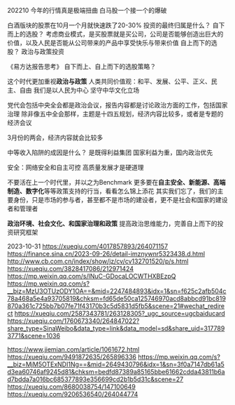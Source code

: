 
202210
今年的行情真是极端扭曲
白马股一个接一个的爆破

白酒版块的股票在10月一个月就快速跌了20-30%
投资的最终归属是什么？
自下而上的选股？ 考虑商业模式，是买股票就是买公司，公司是否能够创造出巨大的价值，以及人民是否能从公司带来的产品中享受快乐与带来价值
自上而下的选股？ 政治与政策投资



《易方达报告思考》
自下而上、自上而下的选股策略？

这个时代更加重视<strong>政治与政策</strong>
人类共同价值观：和平、发展、公平、正义、民主、自由
我们是以人民为中心
坚守中华文化立场

党代会包括中央全会都是政治会议，报告内容都是讨论政治方面的工作，包括国家治理
除非像五中全会那样，主题是十四五规划，经济内容比较多，或者是专题的经济会议

3月份的两会，经济内容就会比较多

中等收入陷阱的成因是什么？ 是既得利益集团
国家利益为重，国内政治优先


安全：网络安全和自主可控
高质量发展才是硬道理

不要活在上一个时代里，并以之为Benchmark
更多要在<strong>自主安全、新能源、高端制造、数字化</strong>等等政策支持的行当，看看怎么锦上添花
其实我们忘了，我们的主要身份，只是市场的参与者，甚至都不是市场的建设者，更不是社会和国家的建设者和管理者

<strong>政治环境、社会文化、和国家治理和政策</strong>
提高政治思维能力，完善自上而下的投资研究框架



2023-10-31
https://xueqiu.com/4017857893/264071157
https://finance.sina.cn/2023-09-26/detail-imznywnr5323438.d.html
http://www.cb.com.cn/index/show/jz/cv/cv132701520/p/s.html
https://xueqiu.com/3828417086/212971424
https://mp.weixin.qq.com/s/lNuC-GDocaLOCWTHXBEzpQ
https://mp.weixin.qq.com/s?__biz=MzU3OTUzODY1OA==&mid=2247484893&idx=1&sn=f625c2afb504c78a468a5e4a93705819&chksm=fd65de50ca125746970acd8abbcd91bc819870a361c725bb7b07fe71f43170b3c5d5831d5fb5&scene=21#wechat_redirect
https://xueqiu.com/2587343781/263128305?_ugc_source=ugcbaiducard
https://xueqiu.com/1760673340/264847022?share_type=SinaWeibo&data_type=link&data_model=sd&share_uid=3177893771&scene=1036


https://www.jiemian.com/article/1061672.html
https://xueqiu.com/9491872635/265896336
https://mp.weixin.qq.com/s?__biz=MjM5OTExNDI1Ng==&mid=2649430796&idx=1&sn=3f0a7147db61a5d3ea60746af9245d81&chksm=bedfd87389a85165bbe61662cdda43811b6ad7bdda7a016bc685377893e356699cd2b1b5d31c&scene=27
https://xueqiu.com/8680038754/147100649
https://xueqiu.com/9206536540/264044774